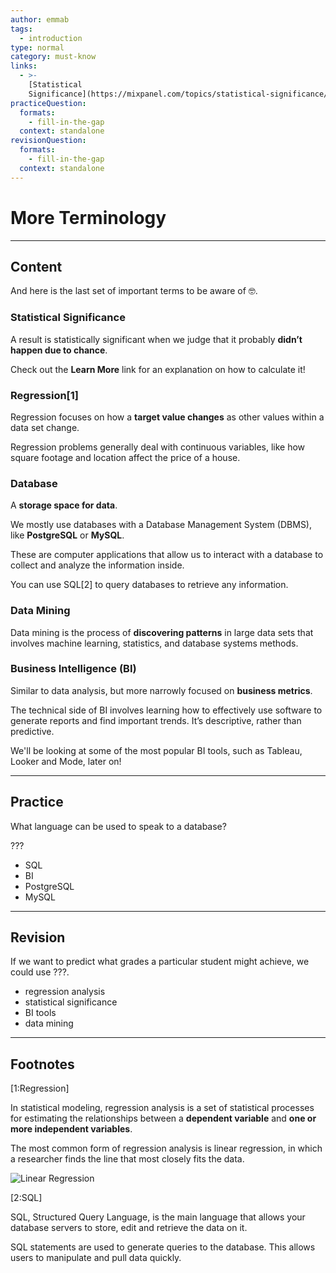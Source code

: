 ```yaml
---
author: emmab
tags:
  - introduction
type: normal
category: must-know
links:
  - >-
    [Statistical
    Significance](https://mixpanel.com/topics/statistical-significance/){website}
practiceQuestion:
  formats:
    - fill-in-the-gap
  context: standalone
revisionQuestion:
  formats:
    - fill-in-the-gap
  context: standalone
---
```


# More Terminology


---

## Content

And here is the last set of important terms to be aware of 🤓.

### Statistical Significance

A result is statistically significant when we judge that it probably **didn’t happen due to chance**.

Check out the **Learn More** link for an explanation on how to calculate it!

### Regression[1]

Regression focuses on how a **target value changes** as other values within a data set change. 

Regression problems generally deal with continuous variables, like how square footage and location affect the price of a house.

### Database

A **storage space for data**.

We mostly use databases with a Database Management System (DBMS), like **PostgreSQL** or **MySQL**. 

These are computer applications that allow us to interact with a database to collect and analyze the information inside.

You can use SQL[2] to query databases to retrieve any information.

### Data Mining

Data mining is the process of **discovering patterns** in large data sets that involves machine learning, statistics, and database systems methods.

### Business Intelligence (BI)

Similar to data analysis, but more narrowly focused on **business metrics**. 

The technical side of BI involves learning how to effectively use software to generate reports and find important trends. It’s descriptive, rather than predictive.

We'll be looking at some of the most popular BI tools, such as Tableau, Looker and Mode, later on!


---

## Practice

What language can be used to speak to a database?

???

- SQL
- BI
- PostgreSQL
- MySQL


---

## Revision

If we want to predict what grades a particular student might achieve, we could use ???.

- regression analysis
- statistical significance
- BI tools
- data mining


---

## Footnotes

[1:Regression]

In statistical modeling, regression analysis is a set of statistical processes for estimating the relationships between a **dependent variable** and **one or more independent variables**. 

The most common form of regression analysis is linear regression, in which a researcher finds the line  that most closely fits the data.

![Linear Regression](https://img.enkipro.com/231a7e709f29c809b11245339b422b97.png)

[2:SQL]

SQL, Structured Query Language, is the main language that allows your database servers to store, edit and retrieve the data on it.

SQL statements are used to generate queries to the database. This allows users to manipulate and pull data quickly.
